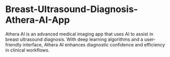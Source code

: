 # Breast-Ultrasound-Diagnosis-Athera-AI-App
Athera AI is an advanced medical imaging app that uses AI to assist in breast ultrasound diagnosis. With deep learning algorithms and a user-friendly interface, Athera AI enhances diagnostic confidence and efficiency in clinical workflows.

